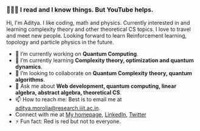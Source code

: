 ### 👋👋👋 I read and I know things. But YouTube helps. 

Hi, I'm Aditya. I like coding, math and physics. Currently interested in and learning complexity theory and other theoretical CS topics. I love to travel and meet new people. Looking forward to learn Reinforcement learning, topology and particle physics in the future.

- 🔭 I’m currently working on **Quantum Computing**.
- 🌱 I’m currently learning **Complexity theory, optimization and quantum dynamics**.
- 👯 I’m looking to collaborate on **Quantum Complexity theory, quantum algorithms**. 
- 💬 Ask me about **Web development, quantum computing, linear algebra, abstract algebra, theoretical CS**.
- 📫 How to reach me: Best is to email me at aditya.morolia@research.iiit.ac.in.
- Connect with me at [My homepage](https://thecharmingsociopath.github.io/), [LinkedIn](https://www.linkedin.com/in/aditya-morolia/), [Twitter](https://twitter.com/AdityaMorolia)
- ⚡ Fun fact: Red is red but not to everyone.
